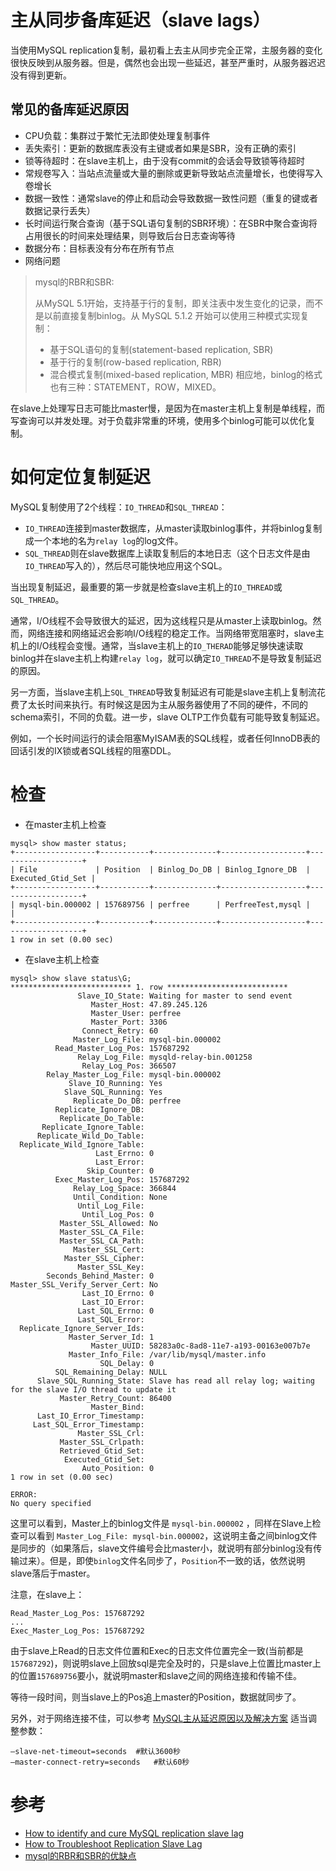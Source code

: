 # 主从同步备库延迟（slave lags）

当使用MySQL replication复制，最初看上去主从同步完全正常，主服务器的变化很快反映到从服务器。但是，偶然也会出现一些延迟，甚至严重时，从服务器迟迟没有得到更新。

## 常见的备库延迟原因

* CPU负载：集群过于繁忙无法即使处理复制事件
* 丢失索引：更新的数据库表没有主键或者如果是SBR，没有正确的索引
* 锁等待超时：在slave主机上，由于没有commit的会话会导致锁等待超时
* 常规卷写入：当站点流量或大量的删除或更新导致站点流量增长，也使得写入卷增长
* 数据一致性：通常slave的停止和启动会导致数据一致性问题（重复的键或者数据记录行丢失）
* 长时间运行聚合查询（基于SQL语句复制的SBR环境）：在SBR中聚合查询将占用很长的时间来处理结果，则导致后台日志查询等待
* 数据分布：目标表没有分布在所有节点
* 网络问题

> mysql的RBR和SBR:
> 
> 从MySQL 5.1开始，支持基于行的复制，即关注表中发生变化的记录，而不是以前直接复制binlog。从 MySQL 5.1.2 开始可以使用三种模式实现复制：
> * 基于SQL语句的复制(statement-based replication, SBR)
> * 基于行的复制(row-based replication, RBR)
> * 混合模式复制(mixed-based replication, MBR)
> 相应地，binlog的格式也有三种：STATEMENT，ROW，MIXED。

在slave上处理写日志可能比master慢，是因为在master主机上复制是单线程，而写查询可以并发处理。对于负载非常重的环境，使用多个binlog可能可以优化复制。

# 如何定位复制延迟

MySQL复制使用了2个线程：`IO_THREAD`和`SQL_THREAD`：

* `IO_THREAD`连接到master数据库，从master读取binlog事件，并将binlog复制成一个本地的名为`relay log`的log文件。
* `SQL_THREAD`则在slave数据库上读取复制后的本地日志（这个日志文件是由`IO_THREAD`写入的），然后尽可能快地应用这个SQL。

当出现复制延迟，最重要的第一步就是检查slave主机上的`IO_THREAD`或`SQL_THREAD`。

通常，I/O线程不会导致很大的延迟，因为这线程只是从master上读取binlog。然而，网络连接和网络延迟会影响I/O线程的稳定工作。当网络带宽阻塞时，slave主机上的I/O线程会变慢。通常，当slave主机上的`IO_THERAD`能够足够快速读取binlog并在slave主机上构建`relay log`，就可以确定`IO_THREAD`不是导致复制延迟的原因。

另一方面，当slave主机上`SQL_THREAD`导致复制延迟有可能是slave主机上复制流花费了太长时间来执行。有时候这是因为主从服务器使用了不同的硬件，不同的schema索引，不同的负载。进一步，slave OLTP工作负载有可能导致复制延迟。

例如，一个长时间运行的读会阻塞MyISAM表的SQL线程，或者任何InnoDB表的回话引发的IX锁或者SQL线程的阻塞DDL。

# 检查

* 在master主机上检查

```
mysql> show master status;
+------------------+-----------+--------------+-------------------+-------------------+
| File             | Position  | Binlog_Do_DB | Binlog_Ignore_DB  | Executed_Gtid_Set |
+------------------+-----------+--------------+-------------------+-------------------+
| mysql-bin.000002 | 157689756 | perfree      | PerfreeTest,mysql |                   |
+------------------+-----------+--------------+-------------------+-------------------+
1 row in set (0.00 sec)
```

* 在slave主机上检查

```
mysql> show slave status\G;
*************************** 1. row ***************************
               Slave_IO_State: Waiting for master to send event
                  Master_Host: 47.89.245.126
                  Master_User: perfree
                  Master_Port: 3306
                Connect_Retry: 60
              Master_Log_File: mysql-bin.000002
          Read_Master_Log_Pos: 157687292
               Relay_Log_File: mysqld-relay-bin.001258
                Relay_Log_Pos: 366507
        Relay_Master_Log_File: mysql-bin.000002
             Slave_IO_Running: Yes
            Slave_SQL_Running: Yes
              Replicate_Do_DB: perfree
          Replicate_Ignore_DB:
           Replicate_Do_Table:
       Replicate_Ignore_Table:
      Replicate_Wild_Do_Table:
  Replicate_Wild_Ignore_Table:
                   Last_Errno: 0
                   Last_Error:
                 Skip_Counter: 0
          Exec_Master_Log_Pos: 157687292
              Relay_Log_Space: 366844
              Until_Condition: None
               Until_Log_File:
                Until_Log_Pos: 0
           Master_SSL_Allowed: No
           Master_SSL_CA_File:
           Master_SSL_CA_Path:
              Master_SSL_Cert:
            Master_SSL_Cipher:
               Master_SSL_Key:
        Seconds_Behind_Master: 0
Master_SSL_Verify_Server_Cert: No
                Last_IO_Errno: 0
                Last_IO_Error:
               Last_SQL_Errno: 0
               Last_SQL_Error:
  Replicate_Ignore_Server_Ids:
             Master_Server_Id: 1
                  Master_UUID: 58283a0c-8ad8-11e7-a193-00163e007b7e
             Master_Info_File: /var/lib/mysql/master.info
                    SQL_Delay: 0
          SQL_Remaining_Delay: NULL
      Slave_SQL_Running_State: Slave has read all relay log; waiting for the slave I/O thread to update it
           Master_Retry_Count: 86400
                  Master_Bind:
      Last_IO_Error_Timestamp:
     Last_SQL_Error_Timestamp:
               Master_SSL_Crl:
           Master_SSL_Crlpath:
           Retrieved_Gtid_Set:
            Executed_Gtid_Set:
                Auto_Position: 0
1 row in set (0.00 sec)

ERROR:
No query specified
```

这里可以看到，Master上的binlog文件是 `mysql-bin.000002` ，同样在Slave上检查可以看到 `Master_Log_File: mysql-bin.000002`，这说明主备之间binlog文件是同步的（如果落后，slave文件编号会比master小，就说明有部分binlog没有传输过来）。但是，即使`binlog`文件名同步了，`Position`不一致的话，依然说明slave落后于master。

注意，在slave上：

```
Read_Master_Log_Pos: 157687292
...
Exec_Master_Log_Pos: 157687292
```

由于slave上Read的日志文件位置和Exec的日志文件位置完全一致(当前都是`157687292`)，则说明slave上回放sql是完全及时的，只是slave上位置比master上的位置`157689756`要小，就说明master和slave之间的网络连接和传输不佳。

等待一段时间，则当slave上的Pos追上master的Position，数据就同步了。

另外，对于网络连接不佳，可以参考 [MySQL主从延迟原因以及解决方案](http://blog.51cto.com/lyanhong/1914288) 适当调整参数：

```
–slave-net-timeout=seconds  #默认3600秒
–master-connect-retry=seconds   #默认60秒
```

# 参考

* [How to identify and cure MySQL replication slave lag](https://www.percona.com/blog/2014/05/02/how-to-identify-and-cure-mysql-replication-slave-lag/)
* [How to Troubleshoot Replication Slave Lag](https://support.clustrix.com/hc/en-us/articles/203655839-How-to-Troubleshoot-Replication-Slave-Lag)
* [mysql的RBR和SBR的优缺点](http://blog.51cto.com/tech110/965486)